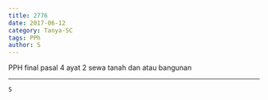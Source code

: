 ```yaml
---
title: 2776
date: 2017-06-12
category: Tanya-SC
tags: PPh
author: S
---
```


PPH final pasal 4 ayat 2 sewa tanah dan atau bangunan

---



`S`
